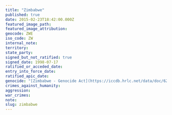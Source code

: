 ```yaml
---
title: "Zimbabwe"
published: true
date: 2015-02-23T18:42:00.000Z
featured_image_path:
featured_image_attribution:
geocode: ZWE
iso_code: ZW
internal_note:
territory:
state_party:
signed_but_not_ratified: true
signed_date: 1998-07-17
ratified_or_acceded_date:
entry_into_force_date:
ratified_apic_date:
genocide: "[Zimbabwe - Genocide Act](https://iccdb.hrlc.net/data/doc/629/keyword/46/)"
crimes_against_humanity:
aggression:
war_crimes:
note:
slug: zimbabwe
---
```

